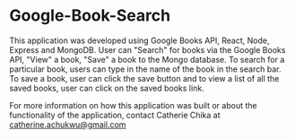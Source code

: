 # Google-Book-Search
 This application was developed using  Google Books API, React, Node, Express and MongoDB. User can "Search" for books via the Google Books API, "View" a book, "Save" a book to the Mongo database. To search for a particular book, users can type in the name of the book in the search bar. To save a book, user can click the save button and to view a list of all the saved books, user can click on the saved books link.

For more information on how this application was built or about the functionality of the application, contact Catherie Chika at catherine.achukwu@gmail.com
